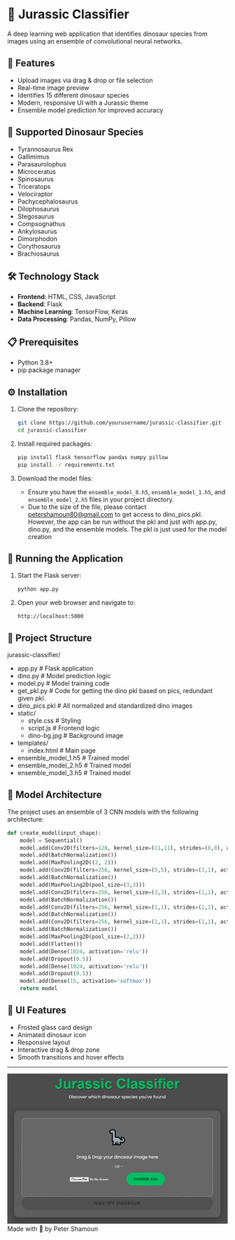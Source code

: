 # 🦖 Jurassic Classifier

A deep learning web application that identifies dinosaur species from images using an ensemble of convolutional neural networks.

## 🌟 Features

- Upload images via drag & drop or file selection
- Real-time image preview
- Identifies 15 different dinosaur species
- Modern, responsive UI with a Jurassic theme
- Ensemble model prediction for improved accuracy

## 🦕 Supported Dinosaur Species

- Tyrannosaurus Rex
- Gallimimus
- Parasaurolophus
- Microceratus
- Spinosaurus
- Triceratops
- Velociraptor
- Pachycephalosaurus
- Dilophosaurus
- Stegosaurus
- Compsognathus
- Ankylosaurus
- Dimorphodon
- Corythosaurus
- Brachiosaurus

## 🛠️ Technology Stack

- **Frontend**: HTML, CSS, JavaScript
- **Backend**: Flask
- **Machine Learning**: TensorFlow, Keras
- **Data Processing**: Pandas, NumPy, Pillow

## 📋 Prerequisites

- Python 3.8+
- pip package manager

## ⚙️ Installation

1. Clone the repository:
    ```bash
    git clone https://github.com/yourusername/jurassic-classifier.git
    cd jurassic-classifier
    ```

2. Install required packages:
    ```bash
    pip install flask tensorflow pandas numpy pillow
    pip install -r requirements.txt
    ```

3. Download the model files:
   - Ensure you have the `ensemble_model_0.h5`, `ensemble_model_1.h5`, and `ensemble_model_2.h5` files in your project directory.
   - Due to the size of the file, please contact petershamoun80@gmail.com to get access to dino_pics.pkl. However, the app can be run without the pkl and just with app.py, dino.py, and the ensemble models. The pkl is just used for the model creation
## 🚀 Running the Application

1. Start the Flask server:
    ```bash
    python app.py
    ```

2. Open your web browser and navigate to:
    ```
    http://localhost:5000
    ```

## 📁 Project Structure

jurassic-classifier/
- app.py  # Flask application
- dino.py  # Model prediction logic
- model.py  # Model training code
- get_pkl.py  # Code for getting the dino pkl based on pics, redundant given pkl.
- dino_pics.pkl  # All normalized and standardized dino images
- static/
  - style.css  # Styling
  - script.js  # Frontend logic
  - dino-bg.jpg  # Background image
- templates/
  - index.html  # Main page
- ensemble_model_1.h5  # Trained model
- ensemble_model_2.h5  # Trained model
- ensemble_model_3.h5  # Trained model



## 🤖 Model Architecture

The project uses an ensemble of 3 CNN models with the following architecture:

```python
def create_model(input_shape):
    model = Sequential()
    model.add(Conv2D(filters=128, kernel_size=(11,11), strides=(8,8), activation='relu', input_shape=input_shape))
    model.add(BatchNormalization())
    model.add(MaxPooling2D((2, 2)))
    model.add(Conv2D(filters=256, kernel_size=(5,5), strides=(1,1), activation='relu', padding="same"))
    model.add(BatchNormalization())
    model.add(MaxPooling2D(pool_size=(3,3)))
    model.add(Conv2D(filters=256, kernel_size=(3,3), strides=(1,1), activation='relu', padding="same"))
    model.add(BatchNormalization())
    model.add(Conv2D(filters=256, kernel_size=(1,1), strides=(1,1), activation='relu', padding="same"))
    model.add(BatchNormalization())
    model.add(Conv2D(filters=256, kernel_size=(1,1), strides=(1,1), activation='relu', padding="same"))
    model.add(BatchNormalization())
    model.add(MaxPooling2D(pool_size=(2,2)))
    model.add(Flatten())
    model.add(Dense(1024, activation='relu'))
    model.add(Dropout(0.5))
    model.add(Dense(1024, activation='relu'))
    model.add(Dropout(0.5))
    model.add(Dense(15, activation='softmax'))
    return model
```
## 🎨 UI Features

- Frosted glass card design
- Animated dinosaur icon
- Responsive layout
- Interactive drag & drop zone
- Smooth transitions and hover effects

---
![Dinosaur Image](ui.png)
Made with 💚 by Peter Shamoun
